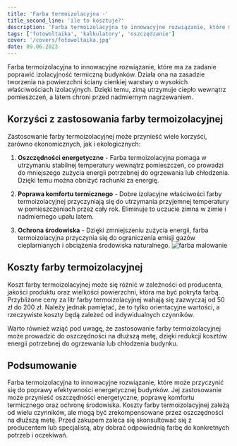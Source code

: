 ```yaml
---
title: 'Farba termoizolacyjna -'
title_second_line: 'ile to kosztuje?'
description: 'Farba termoizolacyjna to innowacyjne rozwiązanie, które może przyczynić się do poprawy efektywności energetycznej budynku. W tym artykule omówimy, czym jest farba termoizolacyjna i jakie są jej korzyści, a także przedstawimy przybliżone koszty jej zakupu i zastosowania.'
tags: ['fotowoltaika', 'kalkulatory', 'oszczędzanie']
cover: '/covers/fotowoltaika.jpg'
date: 09.06.2023
---
```


Farba termoizolacyjna to innowacyjne rozwiązanie, które ma za zadanie poprawić izolacyjność termiczną budynków. Działa ona na zasadzie tworzenia na powierzchni ściany cienkiej warstwy o wysokich właściwościach izolacyjnych. Dzięki temu, zimą utrzymuje ciepło wewnątrz pomieszczeń, a latem chroni przed nadmiernym nagrzewaniem.

## Korzyści z zastosowania farby termoizolacyjnej

Zastosowanie farby termoizolacyjnej może przynieść wiele korzyści, zarówno ekonomicznych, jak i ekologicznych:

1. **Oszczędności energetyczne** - Farba termoizolacyjna pomaga w utrzymaniu stabilnej temperatury wewnątrz pomieszczeń, co prowadzi do mniejszego zużycia energii potrzebnej do ogrzewania lub chłodzenia. Dzięki temu można obniżyć rachunki za energię.

2. **Poprawa komfortu termicznego** - Dobre izolacyjne właściwości farby termoizolacyjnej przyczyniają się do utrzymania przyjemnej temperatury w pomieszczeniach przez cały rok. Eliminuje to uczucie zimna w zimie i nadmiernego upału latem.

3. **Ochrona środowiska** - Dzięki zmniejszeniu zużycia energii, farba termoizolacyjna przyczynia się do ograniczenia emisji gazów cieplarnianych i obciążenia środowiska naturalnego.
   ![farba malowanie](/covers/paint.jpg)

## Koszty farby termoizolacyjnej

Koszt farby termoizolacyjnej może się różnić w zależności od producenta, jakości produktu oraz wielkości powierzchni, która ma być pokryta farbą. Przybliżone ceny za litr farby termoizolacyjnej wahają się zazwyczaj od 50 zł do 200 zł. Należy jednak pamiętać, że to tylko orientacyjne wartości, a rzeczywiste koszty będą zależeć od indywidualnych czynników.

Warto również wziąć pod uwagę, że zastosowanie farby termoizolacyjnej może prowadzić do oszczędności na dłuższą metę, dzięki redukcji kosztów energii potrzebnej do ogrzewania lub chłodzenia budynku.

## Podsumowanie

Farba termoizolacyjna to innowacyjne rozwiązanie, które może przyczynić się do poprawy efektywności energetycznej budynków. Jej zastosowanie może przynieść oszczędności energetyczne, poprawę komfortu termicznego oraz ochronę środowiska. Koszty farby termoizolacyjnej zależą od wielu czynników, ale mogą być zrekompensowane przez oszczędności na dłuższą metę. Przed zakupem zaleca się skonsultować się z producentem lub specjalistą, aby dobrać odpowiednią farbę do konkretnych potrzeb i oczekiwań.
